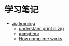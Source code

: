 # 学习笔记

- [zig learning](./zig.md)
  - [understand print in zig](./zig/print_in_zig.md)
  - [comptime](./zig/comptime.md) 
  - [How comptime works](./zig/how_comptime_works.md)
